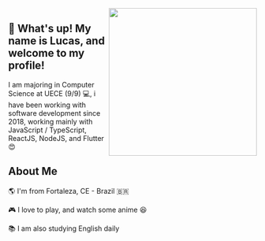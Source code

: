 <img align="right" width="300" src="https://media.giphy.com/media/l0HlHFRbmaZtBRhXG/giphy.gif">

## 👋  What's up! My name is Lucas, and welcome to my profile!

I am majoring in Computer Science at UECE (9/9) 💻, i have been working with software development since 2018, working mainly with JavaScript / TypeScript, ReactJS, NodeJS, and Flutter 😍 



## About Me

🌎 I'm from Fortaleza, CE - Brazil 🇧🇷

🎮 I love to play, and watch some anime 😆

📚 I am also studying English daily
